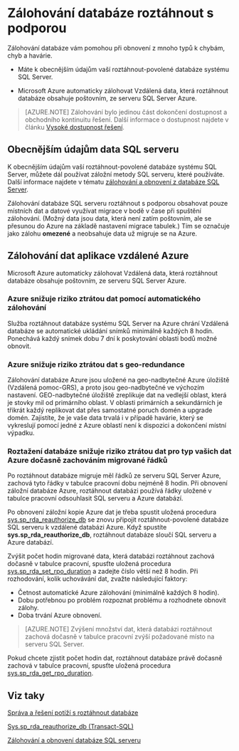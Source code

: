 <properties
    pageTitle="Zálohování databáze roztáhnout s podporou | Microsoft Azure"
    description="Naučte se obecnějším údajům roztáhnout\-povolené databází."
    services="sql-server-stretch-database"
    documentationCenter=""
    authors="douglaslMS"
    manager="jhubbard"
    editor=""/>

<tags
    ms.service="sql-server-stretch-database"
    ms.workload="data-management"
    ms.tgt_pltfrm="na"
    ms.devlang="na"
    ms.topic="article"
    ms.date="10/14/2016"
    ms.author="douglasl"/>

# <a name="backup-stretch-enabled-databases"></a>Zálohování databáze roztáhnout s podporou

Zálohování databáze vám pomohou při obnovení z mnoho typů k chybám, chyb a havárie.  

-   Máte k obecnějším údajům vaší roztáhnout\-povolené databáze systému SQL Server.  

-   Microsoft Azure automaticky zálohovat Vzdálená data, která roztáhnout databáze obsahuje poštovním, ze serveru SQL Server Azure.  

>    [AZURE.NOTE] Zálohování bylo jedinou část dokončení dostupnost a obchodního kontinuitu řešení. Další informace o dostupnost najdete v článku [Vysoké dostupnost řešení](https://msdn.microsoft.com/library/ms190202.aspx).

## <a name="back-up-your-sql-server-data"></a>Obecnějším údajům data SQL serveru  

K obecnějším údajům vaší roztáhnout\-povolené databáze systému SQL Server, můžete dál používat záložní metody SQL serveru, které používáte. Další informace najdete v tématu [zálohování a obnovení z databáze SQL Server](https://msdn.microsoft.com/library/ms187048.aspx).

Zálohování databáze SQL serveru roztáhnout s podporou obsahovat pouze místních dat a datové využívat migrace v bodě v čase při spuštění zálohování. \(Možný data jsou data, která není zatím poštovním, ale se přesunou do Azure na základě nastavení migrace tabulek.\) Tím se označuje jako zálohu **omezené** a neobsahuje data už migruje se na Azure.  

## <a name="back-up-your-remote-azure-data"></a>Zálohování dat aplikace vzdálené Azure   

Microsoft Azure automaticky zálohovat Vzdálená data, která roztáhnout databáze obsahuje poštovním, ze serveru SQL Server Azure.  

### <a name="azure-reduces-the-risk-of-data-loss-with-automatic-backup"></a>Azure snižuje riziko ztrátou dat pomocí automatického zálohování  
Služba roztáhnout databáze systému SQL Server na Azure chrání Vzdálená databáze se automatické ukládání snímků minimálně každých 8 hodin. Ponechává každý snímek dobu 7 dní k poskytování oblasti bodů možné obnovit.  

### <a name="azure-reduces-the-risk-of-data-loss-with-geo-redundancy"></a>Azure snižuje riziko ztrátou dat s geo\-redundance  
Zálohování databáze Azure jsou uložené na geo\-nadbytečné Azure úložiště (Vzdálená pomoc\-GRS), a proto jsou geo\-nadbytečné ve výchozím nastavení. GEO\-nadbytečné úložiště zreplikuje dat na vedlejší oblast, která je stovky mil od primárního oblast. V oblasti primárních a sekundárních je třikrát každý replikovat dat přes samostatné poruch domén a upgrade domén. Zajistíte, že je vaše data trvalá i v případě havárie, který se vykreslují pomocí jedné z Azure oblastí není k dispozici a dokončení místní výpadku.

### <a name="stretchRPO"></a>Roztažení databáze snižuje riziko ztrátou dat pro typ vašich dat Azure dočasně zachováním migrované řádků
Po roztáhnout databáze migruje měl řádků ze serveru SQL Server Azure, zachová tyto řádky v tabulce pracovní dobu nejméně 8 hodin. Při obnovení záložní databáze Azure, roztáhnout databázi používá řádky uložené v tabulce pracovní odsouhlasit SQL serveru a Azure databází.

Po obnovení záložní kopie Azure dat je třeba spustit uložená procedura [sys.sp_rda_reauthorize_db](https://msdn.microsoft.com/library/mt131016.aspx) se znovu připojit roztáhnout\-povolené databáze SQL serveru k vzdálené databázi Azure. Když spustíte **sys.sp_rda_reauthorize_db**, roztáhnout databáze sloučí SQL serveru a Azure databází.

Zvýšit počet hodin migrované data, která databázi roztáhnout zachová dočasně v tabulce pracovní, spusťte uložená procedura [sys.sp_rda_set_rpo_duration](https://msdn.microsoft.com/library/mt707766.aspx) a zadejte číslo větší než 8 hodin. Při rozhodování, kolik uchovávání dat, zvažte následující faktory:
-   Četnost automatické Azure zálohování (minimálně každých 8 hodin).
-   Dobu potřebnou po problém rozpoznat problému a rozhodnete obnovit zálohy.
-   Doba trvání Azure obnovení.

> [AZURE.NOTE] Zvýšení množství dat, která databázi roztáhnout zachová dočasně v tabulce pracovní zvýší požadované místo na serveru SQL Server.

Pokud chcete zjistit počet hodin dat, roztáhnout databáze právě dočasně zachová v tabulce pracovní, spusťte uložená procedura [sys.sp_rda_get_rpo_duration](https://msdn.microsoft.com/library/mt707767.aspx).

## <a name="see-also"></a>Viz taky

[Správa a řešení potíží s roztáhnout databáze](sql-server-stretch-database-manage.md)

[Sys.sp_rda_reauthorize_db (Transact-SQL)](https://msdn.microsoft.com/library/mt131016.aspx)

[Zálohování a obnovení databáze SQL serveru](https://msdn.microsoft.com/library/ms187048.aspx)
